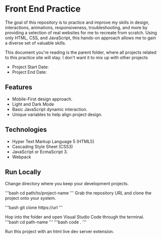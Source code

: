 # Front End Practice 

The goal of this repository is to practice and improve my skills in design, interactions, animations, responsiveness, troubleshooting, and more by providing a selection of real websites for me to recreate from scratch. Using only HTML, CSS, and JavaScript, this hands-on approach allows me to gain a diverse set of valuable skills.

This document you're reading is the parent folder, where all projects related to this practice site will stay. I don't want it to mix up with other projects

- Project Start Date: 
- Project End Date: 

## Features 

- Mobile-First design approach.
- Light and Dark Mode 
- Basic JavaScript dynamic interaction. 
- Unique variables to help align project design. 

## Technologies

- Hyper Text Markup Language 5 (HTML5)
- Cascading Style Sheet (CSS3)
- JavaScript or EcmaScript 3. 
- Webpack 

## Run Locally 

Change directory where you keep your development projects.

'''bash
    cd path/to/project-name
'''
Grab the repository URL and clone the project onto your system. 
 
'''bash
    git clone https://url
'''

Hop into the folder and open Visual Studio Code through the terminal. 
'''bash
cd path-name
'''
'''bash
code . 
'''

Run this project with an html live dev server extension. 
